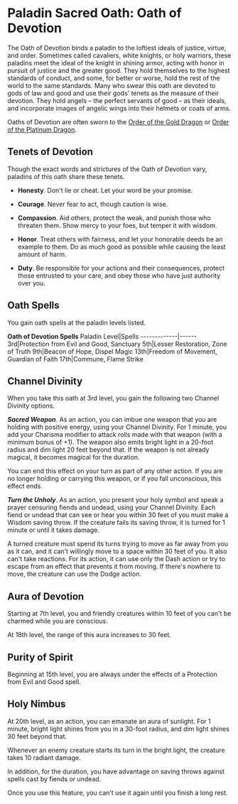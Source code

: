 # Paladin Sacred Oath: Oath of Devotion
The Oath of Devotion binds a paladin to the loftiest ideals of justice, virtue, and order. Sometimes called cavaliers, white knights, or holy warriors, these paladins meet the ideal of the knight in shining armor, acting with honor in pursuit of justice and the greater good. They hold themselves to the highest standards of conduct, and some, for better or worse, hold the rest of the world to the same standards. Many who swear this oath are devoted to gods of law and good and use their gods' tenets as the measure of their devotion. They hold angels – the perfect servants of good – as their ideals, and incorporate images of angelic wings into their helmets or coats of arms.

Oaths of Devotion are often sworn to the [Order of the Gold Dragon](../../Organizations/DraconicOrder/Gold.md) or [Order of the Platinum Dragon](../../Organizations/DraconicOrder/Platinum.md).

## Tenets of Devotion
Though the exact words and strictures of the Oath of Devotion vary, paladins of this oath share these tenets.

* **Honesty**. Don't lie or cheat. Let your word be your promise.

* **Courage**. Never fear to act, though caution is wise.

* **Compassion**. Aid others, protect the weak, and punish those who threaten them. Show mercy to your foes, but temper it with wisdom.

* **Honor**. Treat others with fairness, and let your honorable deeds be an example to them. Do as much good as possible while causing the least amount of harm.

* **Duty**. Be responsible for your actions and their consequences, protect those entrusted to your care, and obey those who have just authority over you.

## Oath Spells
You gain oath spells at the paladin levels listed.

**Oath of Devotion Spells**
Paladin Level|Spells
-------------|------
3rd|Protection from Evil and Good, Sanctuary
5th|Lesser Restoration, Zone of Truth
9th|Beacon of Hope, Dispel Magic
13th|Freedom of Movement, Guardian of Faith
17th|Commune, Flame Strike

## Channel Divinity
When you take this oath at 3rd level, you gain the following two Channel Divinity options.

***Sacred Weapon***. As an action, you can imbue one weapon that you are holding with positive energy, using your Channel Divinity. For 1 minute, you add your Charisma modifier to attack rolls made with that weapon (with a minimum bonus of +1). The weapon also emits bright light in a 20-foot radius and dim light 20 feet beyond that. If the weapon is not already magical, it becomes magical for the duration.

You can end this effect on your turn as part of any other action. If you are no longer holding or carrying this weapon, or if you fall unconscious, this effect ends.

***Turn the Unholy***. As an action, you present your holy symbol and speak a prayer censuring fiends and undead, using your Channel Divinity. Each fiend or undead that can see or hear you within 30 feet of you must make a Wisdom saving throw. If the creature fails its saving throw, it is turned for 1 minute or until it takes damage.

A turned creature must spend its turns trying to move as far away from you as it can, and it can't willingly move to a space within 30 feet of you. It also can't take reactions. For its action, it can use only the Dash action or try to escape from an effect that prevents it from moving. If there's nowhere to move, the creature can use the Dodge action.

## Aura of Devotion
Starting at 7th level, you and friendly creatures within 10 feet of you can't be charmed while you are conscious.

At 18th level, the range of this aura increases to 30 feet.

## Purity of Spirit
Beginning at 15th level, you are always under the effects of a Protection from Evil and Good spell.

## Holy Nimbus
At 20th level, as an action, you can emanate an aura of sunlight. For 1 minute, bright light shines from you in a 30-foot radius, and dim light shines 30 feet beyond that.

Whenever an enemy creature starts its turn in the bright light, the creature takes 10 radiant damage.

In addition, for the duration, you have advantage on saving throws against spells cast by fiends or undead.

Once you use this feature, you can't use it again until you finish a long rest.
